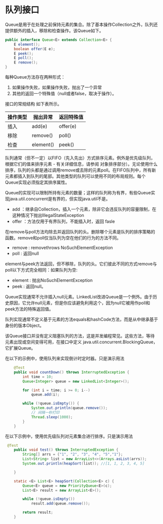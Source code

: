 # 队列接口

 Queue是用于在处理之前保持元素的集合。除了基本操作Collection之外，队列还提供额外的插入，移除和检查操作。该Queue如下。
```java
public interface Queue<E> extends Collection<E> {
    E element();
    boolean offer(E e);
    E peek();
    E poll();
    E remove();
}
```

每种Queue方法存在两种形式：
1. 如果操作失败，如果操作失败，抛出了一个异常
2. 其他的返回一个特殊值（null或者false，取决于操作）。

接口的常规结构 如下表所示。

| 操作类型 | 抛出异常 | 返回特殊值
|---------|----------|------------
| 插入    | add(e)    | offer(e)
| 移除    | remove()  | poll()
| 检查    | element() | peek()

队列通常（但不一定）以FIFO（先入先出）方式排序元素。例外是优先级队列，根据它们的值来排序元素 - 有关详细信息，请参阅 对象排序部分）。无论使用什么排序，队列的头都是通过调用remove或去除的元素poll。在FIFO队列中，所有新元素都插入到队列的尾部。其他类型的队列可以使用不同的布局规则。每个Queue实现必须指定其排序属性。

Queue的实现可以限制所持有元素的数量；这样的队列称为有界，有些Queue实现java.util.concurrent是有界的，但实现java.util不是。

* add ：继承自Collection，插入一个元素，除非它会违反队列的容量限制，在这种情况下抛出IllegalStateException
* offer ：方法仅用于有界队列，不能插入时，返回 fasle

在remove与poll方法均除去并返回队列的头。删除哪个元素是队列的排序策略的函数。remove和poll仅当队列为空在他们的行为的方法不同。
* remove : removethrows NoSuchElementException
* poll : 返回null

element与peek方法返回，但不移除，队列的头。它们彼此不同的方式remove与poll以下方式完全相同：如果队列为空:
* element : 抛出NoSuchElementException
* peek : 返回null。


Queue实现通常不允许插入null元素。LinkedList改进Queue是一个例外。由于历史原因，它允许null元素，但是你应该避免利用这个，因为null它被用作poll和peek方法的特殊返回值。

队列实现通常不定义基于元素的方法equals和hashCode方法，而是从中继承基于身份的版本Object。

该Queue接口并没有定义阻塞队列的方法，这是并发编程常见。这些方法，等待元素出现或空间变得可用，在接口中定义 java.util.concurrent.BlockingQueue，它扩展Queue。

在以下的示例中，使用队列来实现倒计时定时器。只是演示用法
```java
    @Test
    public void countDown() throws InterruptedException {
        int time = 10;
        Queue<Integer> queue = new LinkedList<Integer>();

        for (int i = time; i >= 0; i--)
            queue.add(i);

        while (!queue.isEmpty()) {
            System.out.println(queue.remove());
            // 间隔一秒打印
            Thread.sleep(1000);
        }
    }
```
在以下示例中，使用优先级队列对元素集合进行排序。只是演示用法
```java
 @Test
    public void test() throws InterruptedException {
        String[] arrs = {"1", "2", "3", "4", "5","1"};
        List<String> list = new ArrayList<>(Arrays.asList(arrs));
        System.out.println(heapSort(list)); //[1, 1, 2, 3, 4, 5]

    }

    static <E> List<E> heapSort(Collection<E> c) {
        Queue<E> queue = new PriorityQueue<E>(c);
        List<E> result = new ArrayList<E>();

        while (!queue.isEmpty())
            result.add(queue.remove());

        return result;
    }
```